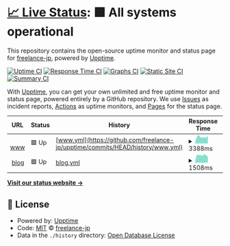 # [📈 Live Status](https://freelance-jp.github.io/upptime): <!--live status--> **🟩 All systems operational**

This repository contains the open-source uptime monitor and status page for [freelance-jp](https://freelance-jp.github.io/upptime), powered by [Upptime](https://github.com/upptime/upptime).

[![Uptime CI](https://github.com/freelance-jp/upptime/workflows/Uptime%20CI/badge.svg)](https://github.com/freelance-jp/upptime/actions?query=workflow%3A%22Uptime+CI%22)
[![Response Time CI](https://github.com/freelance-jp/upptime/workflows/Response%20Time%20CI/badge.svg)](https://github.com/freelance-jp/upptime/actions?query=workflow%3A%22Response+Time+CI%22)
[![Graphs CI](https://github.com/freelance-jp/upptime/workflows/Graphs%20CI/badge.svg)](https://github.com/freelance-jp/upptime/actions?query=workflow%3A%22Graphs+CI%22)
[![Static Site CI](https://github.com/freelance-jp/upptime/workflows/Static%20Site%20CI/badge.svg)](https://github.com/freelance-jp/upptime/actions?query=workflow%3A%22Static+Site+CI%22)
[![Summary CI](https://github.com/freelance-jp/upptime/workflows/Summary%20CI/badge.svg)](https://github.com/freelance-jp/upptime/actions?query=workflow%3A%22Summary+CI%22)

With [Upptime](https://upptime.js.org), you can get your own unlimited and free uptime monitor and status page, powered entirely by a GitHub repository. We use [Issues](https://github.com/freelance-jp/upptime/issues) as incident reports, [Actions](https://github.com/freelance-jp/upptime/actions) as uptime monitors, and [Pages](https://freelance-jp.github.io/upptime) for the status page.

<!--start: status pages-->
<!-- This summary is generated by Upptime (https://github.com/upptime/upptime) -->
<!-- Do not edit this manually, your changes will be overwritten -->
<!-- prettier-ignore -->
| URL | Status | History | Response Time | Uptime |
| --- | ------ | ------- | ------------- | ------ |
| <img alt="" src="https://icons.duckduckgo.com/ip3/www.freelance-jp.org.ico" height="13"> [www](https://www.freelance-jp.org/) | 🟩 Up | [www.yml](https://github.com/freelance-jp/upptime/commits/HEAD/history/www.yml) | <details><summary><img alt="Response time graph" src="./graphs/www/response-time-week.png" height="20"> 3388ms</summary><br><a href="https://freelance-jp.github.io/upptime/history/www"><img alt="Response time 3545" src="https://img.shields.io/endpoint?url=https%3A%2F%2Fraw.githubusercontent.com%2Ffreelance-jp%2Fupptime%2FHEAD%2Fapi%2Fwww%2Fresponse-time.json"></a><br><a href="https://freelance-jp.github.io/upptime/history/www"><img alt="24-hour response time 3025" src="https://img.shields.io/endpoint?url=https%3A%2F%2Fraw.githubusercontent.com%2Ffreelance-jp%2Fupptime%2FHEAD%2Fapi%2Fwww%2Fresponse-time-day.json"></a><br><a href="https://freelance-jp.github.io/upptime/history/www"><img alt="7-day response time 3388" src="https://img.shields.io/endpoint?url=https%3A%2F%2Fraw.githubusercontent.com%2Ffreelance-jp%2Fupptime%2FHEAD%2Fapi%2Fwww%2Fresponse-time-week.json"></a><br><a href="https://freelance-jp.github.io/upptime/history/www"><img alt="30-day response time 3221" src="https://img.shields.io/endpoint?url=https%3A%2F%2Fraw.githubusercontent.com%2Ffreelance-jp%2Fupptime%2FHEAD%2Fapi%2Fwww%2Fresponse-time-month.json"></a><br><a href="https://freelance-jp.github.io/upptime/history/www"><img alt="1-year response time 3624" src="https://img.shields.io/endpoint?url=https%3A%2F%2Fraw.githubusercontent.com%2Ffreelance-jp%2Fupptime%2FHEAD%2Fapi%2Fwww%2Fresponse-time-year.json"></a></details> | <details><summary><a href="https://freelance-jp.github.io/upptime/history/www">100.00%</a></summary><a href="https://freelance-jp.github.io/upptime/history/www"><img alt="All-time uptime 99.99%" src="https://img.shields.io/endpoint?url=https%3A%2F%2Fraw.githubusercontent.com%2Ffreelance-jp%2Fupptime%2FHEAD%2Fapi%2Fwww%2Fuptime.json"></a><br><a href="https://freelance-jp.github.io/upptime/history/www"><img alt="24-hour uptime 100.00%" src="https://img.shields.io/endpoint?url=https%3A%2F%2Fraw.githubusercontent.com%2Ffreelance-jp%2Fupptime%2FHEAD%2Fapi%2Fwww%2Fuptime-day.json"></a><br><a href="https://freelance-jp.github.io/upptime/history/www"><img alt="7-day uptime 100.00%" src="https://img.shields.io/endpoint?url=https%3A%2F%2Fraw.githubusercontent.com%2Ffreelance-jp%2Fupptime%2FHEAD%2Fapi%2Fwww%2Fuptime-week.json"></a><br><a href="https://freelance-jp.github.io/upptime/history/www"><img alt="30-day uptime 100.00%" src="https://img.shields.io/endpoint?url=https%3A%2F%2Fraw.githubusercontent.com%2Ffreelance-jp%2Fupptime%2FHEAD%2Fapi%2Fwww%2Fuptime-month.json"></a><br><a href="https://freelance-jp.github.io/upptime/history/www"><img alt="1-year uptime 99.97%" src="https://img.shields.io/endpoint?url=https%3A%2F%2Fraw.githubusercontent.com%2Ffreelance-jp%2Fupptime%2FHEAD%2Fapi%2Fwww%2Fuptime-year.json"></a></details>
| <img alt="" src="https://icons.duckduckgo.com/ip3/blog.freelance-jp.org.ico" height="13"> [blog](https://blog.freelance-jp.org/) | 🟩 Up | [blog.yml](https://github.com/freelance-jp/upptime/commits/HEAD/history/blog.yml) | <details><summary><img alt="Response time graph" src="./graphs/blog/response-time-week.png" height="20"> 1508ms</summary><br><a href="https://freelance-jp.github.io/upptime/history/blog"><img alt="Response time 1573" src="https://img.shields.io/endpoint?url=https%3A%2F%2Fraw.githubusercontent.com%2Ffreelance-jp%2Fupptime%2FHEAD%2Fapi%2Fblog%2Fresponse-time.json"></a><br><a href="https://freelance-jp.github.io/upptime/history/blog"><img alt="24-hour response time 1350" src="https://img.shields.io/endpoint?url=https%3A%2F%2Fraw.githubusercontent.com%2Ffreelance-jp%2Fupptime%2FHEAD%2Fapi%2Fblog%2Fresponse-time-day.json"></a><br><a href="https://freelance-jp.github.io/upptime/history/blog"><img alt="7-day response time 1508" src="https://img.shields.io/endpoint?url=https%3A%2F%2Fraw.githubusercontent.com%2Ffreelance-jp%2Fupptime%2FHEAD%2Fapi%2Fblog%2Fresponse-time-week.json"></a><br><a href="https://freelance-jp.github.io/upptime/history/blog"><img alt="30-day response time 1612" src="https://img.shields.io/endpoint?url=https%3A%2F%2Fraw.githubusercontent.com%2Ffreelance-jp%2Fupptime%2FHEAD%2Fapi%2Fblog%2Fresponse-time-month.json"></a><br><a href="https://freelance-jp.github.io/upptime/history/blog"><img alt="1-year response time 1583" src="https://img.shields.io/endpoint?url=https%3A%2F%2Fraw.githubusercontent.com%2Ffreelance-jp%2Fupptime%2FHEAD%2Fapi%2Fblog%2Fresponse-time-year.json"></a></details> | <details><summary><a href="https://freelance-jp.github.io/upptime/history/blog">100.00%</a></summary><a href="https://freelance-jp.github.io/upptime/history/blog"><img alt="All-time uptime 99.98%" src="https://img.shields.io/endpoint?url=https%3A%2F%2Fraw.githubusercontent.com%2Ffreelance-jp%2Fupptime%2FHEAD%2Fapi%2Fblog%2Fuptime.json"></a><br><a href="https://freelance-jp.github.io/upptime/history/blog"><img alt="24-hour uptime 100.00%" src="https://img.shields.io/endpoint?url=https%3A%2F%2Fraw.githubusercontent.com%2Ffreelance-jp%2Fupptime%2FHEAD%2Fapi%2Fblog%2Fuptime-day.json"></a><br><a href="https://freelance-jp.github.io/upptime/history/blog"><img alt="7-day uptime 100.00%" src="https://img.shields.io/endpoint?url=https%3A%2F%2Fraw.githubusercontent.com%2Ffreelance-jp%2Fupptime%2FHEAD%2Fapi%2Fblog%2Fuptime-week.json"></a><br><a href="https://freelance-jp.github.io/upptime/history/blog"><img alt="30-day uptime 100.00%" src="https://img.shields.io/endpoint?url=https%3A%2F%2Fraw.githubusercontent.com%2Ffreelance-jp%2Fupptime%2FHEAD%2Fapi%2Fblog%2Fuptime-month.json"></a><br><a href="https://freelance-jp.github.io/upptime/history/blog"><img alt="1-year uptime 99.99%" src="https://img.shields.io/endpoint?url=https%3A%2F%2Fraw.githubusercontent.com%2Ffreelance-jp%2Fupptime%2FHEAD%2Fapi%2Fblog%2Fuptime-year.json"></a></details>

<!--end: status pages-->

[**Visit our status website →**](https://freelance-jp.github.io/upptime)

## 📄 License

- Powered by: [Upptime](https://github.com/upptime/upptime)
- Code: [MIT](./LICENSE) © [freelance-jp](https://freelance-jp.github.io/upptime)
- Data in the `./history` directory: [Open Database License](https://opendatacommons.org/licenses/odbl/1-0/)
